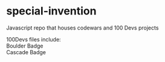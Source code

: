 # special-invention
Javascript repo that houses codewars and 100 Devs projects 

100Devs files include:<br>
  Boulder Badge<br>
  Cascade Badge<br>
